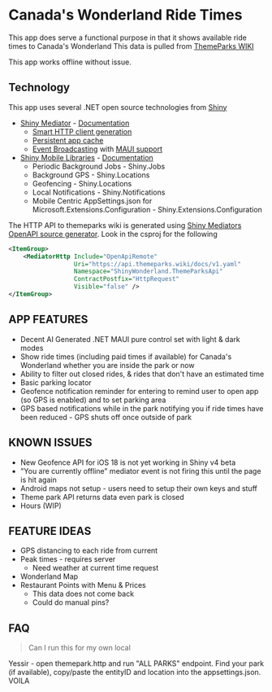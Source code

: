 # Canada's Wonderland Ride Times

This app does serve a functional purpose in that it shows available ride times to Canada's Wonderland
This data is pulled from [ThemeParks WIKI](https://themeparks.wiki/)

This app works offline without issue.
  
## Technology
This app uses several .NET open source technologies from [Shiny](https://github.com/shinyorg)

* [Shiny Mediator](https://github.com/shinyorg/mediator) - [Documentation](https://shinylib.net/mediator/)
  * [Smart HTTP client generation](https://shinylib.net/mediator/extensions/http/)
  * [Persistent app cache](https://shinylib.net/mediator/middleware/caching/#persistent-cache)
  * [Event Broadcasting](https://shinylib.net/mediator/events/) with [MAUI support](https://shinylib.net/mediator/extensions/maui/)
* [Shiny Mobile Libraries](https://github.com/shinyorg/shiny) - [Documentation](https://shinylib.net)
  * Periodic Background Jobs - Shiny.Jobs
  * Background GPS - Shiny.Locations
  * Geofencing - Shiny.Locations
  * Local Notifications - Shiny.Notifications
  * Mobile Centric AppSettings.json for Microsoft.Extensions.Configuration - Shiny.Extensions.Configuration

The HTTP API to themeparks wiki is generated using [Shiny Mediators OpenAPI source generator](https://shinylib.net/client/mediator/extensions/http/).  Look in the csproj for the following

```xml
<ItemGroup>
    <MediatorHttp Include="OpenApiRemote"
                  Uri="https://api.themeparks.wiki/docs/v1.yaml"
                  Namespace="ShinyWonderland.ThemeParksApi"
                  ContractPostfix="HttpRequest"
                  Visible="false" />
</ItemGroup>
```

## APP FEATURES
* Decent AI Generated .NET MAUI pure control set with light & dark modes
* Show ride times (including paid times if available) for Canada's Wonderland whether you are inside the park or now
* Ability to filter out closed rides, & rides that don't have an estimated time
* Basic parking locator
* Geofence notification reminder for entering to remind user to open app (so GPS is enabled) and to set parking area
* GPS based notifications while in the park notifying you if ride times have been reduced - GPS shuts off once outside of park

## KNOWN ISSUES
* New Geofence API for iOS 18 is not yet working in Shiny v4 beta
* "You are currently offline" mediator event is not firing this until the page is hit again
* Android maps not setup - users need to setup their own keys and stuff
* Theme park API returns data even park is closed
* Hours (WIP)

## FEATURE IDEAS
* GPS distancing to each ride from current
* Peak times - requires server
    * Need weather at current time request
* Wonderland Map
* Restaurant Points with Menu & Prices
  * This data does not come back
  * Could do manual pins?

## FAQ

> Can I run this for my own local 

Yessir - open themepark.http and run "ALL PARKS" endpoint.  Find your park (if available), copy/paste the entityID and location
into the appsettings.json.  VOILA